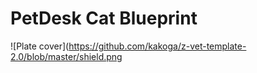 # PetDesk Cat Blueprint
![Plate cover](https://github.com/kakoga/z-vet-template-2.0/blob/master/shield.png
